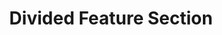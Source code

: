 ---
title: Divided Feature Section
category: Marketing
paid: true
isActive: true
ltr: {"vue":{"vueCss":[],"vueTail":[]},"react":{"jsxCss":[],"jsxTail":[{"label":"App.jsx","code":"export default () => {\n\n    const features = [\n        {\n            icon:\n                <svg xmlns=\"http://www.w3.org/2000/svg\" fill=\"none\" viewBox=\"0 0 24 24\" strokeWidth={1.5} stroke=\"currentColor\" className=\"w-6 h-6\">\n                    <path strokeLinecap=\"round\" strokeLinejoin=\"round\" d=\"M3 13.125C3 12.504 3.504 12 4.125 12h2.25c.621 0 1.125.504 1.125 1.125v6.75C7.5 20.496 6.996 21 6.375 21h-2.25A1.125 1.125 0 013 19.875v-6.75zM9.75 8.625c0-.621.504-1.125 1.125-1.125h2.25c.621 0 1.125.504 1.125 1.125v11.25c0 .621-.504 1.125-1.125 1.125h-2.25a1.125 1.125 0 01-1.125-1.125V8.625zM16.5 4.125c0-.621.504-1.125 1.125-1.125h2.25C20.496 3 21 3.504 21 4.125v15.75c0 .621-.504 1.125-1.125 1.125h-2.25a1.125 1.125 0 01-1.125-1.125V4.125z\" />\n                </svg>,\n            title: \"Analytics\",\n            desc: \"Lorem ipsum dolor sit amet, consectetur adipiscing elit. Donec congue, nisl eget molestie varius.\"\n        },\n        {\n            icon:\n                <svg xmlns=\"http://www.w3.org/2000/svg\" fill=\"none\" viewBox=\"0 0 24 24\" strokeWidth={1.5} stroke=\"currentColor\" className=\"w-6 h-6\">\n                    <path strokeLinecap=\"round\" strokeLinejoin=\"round\" d=\"M16.5 10.5V6.75a4.5 4.5 0 10-9 0v3.75m-.75 11.25h10.5a2.25 2.25 0 002.25-2.25v-6.75a2.25 2.25 0 00-2.25-2.25H6.75a2.25 2.25 0 00-2.25 2.25v6.75a2.25 2.25 0 002.25 2.25z\" />\n                </svg>,\n            title: \"Datacenter security\",\n            desc: \"Lorem ipsum dolor sit amet, consectetur adipiscing elit. Donec congue, nisl eget molestie varius.\"\n        },\n        {\n            icon:\n                <svg xmlns=\"http://www.w3.org/2000/svg\" fill=\"none\" viewBox=\"0 0 24 24\" strokeWidth={1.5} stroke=\"currentColor\" className=\"w-6 h-6\">\n                    <path strokeLinecap=\"round\" strokeLinejoin=\"round\" d=\"M6.429 9.75L2.25 12l4.179 2.25m0-4.5l5.571 3 5.571-3m-11.142 0L2.25 7.5 12 2.25l9.75 5.25-4.179 2.25m0 0L21.75 12l-4.179 2.25m0 0l4.179 2.25L12 21.75 2.25 16.5l4.179-2.25m11.142 0l-5.571 3-5.571-3\" />\n                </svg>,\n            title: \"Build on your terms\",\n            desc: \"Lorem ipsum dolor sit amet, consectetur adipiscing elit. Donec congue, nisl eget molestie varius.\"\n        }\n    ]\n\n    return (\n        <section className=\"py-14\">\n            <div className=\"max-w-screen-xl mx-auto px-4 text-gray-600 md:px-8\">\n                <div className=\"max-w-xl space-y-3\">\n                    <h3 className=\"text-indigo-600 font-semibold\">\n                        Features\n                    </h3>\n                    <p className=\"text-gray-800 text-3xl font-semibold sm:text-4xl\">\n                        Do more with less complexity\n                    </p>\n                    <p>\n                        Lorem ipsum dolor sit amet, consectetur adipiscing elit. Donec congue, nisl eget molestie varius\n                    </p>\n                </div>\n                <div className=\"mt-12\">\n                    <ul className=\"grid gap-x-12 divide-y [&>.feature-1]:pl-0 sm:grid-cols-2 sm:gap-y-8 sm:divide-y-0 lg:divide-x lg:grid-cols-3 lg:gap-x-0\">\n                        {\n                            features.map((item, idx) => (\n                                <li key={idx} className={`feature-${idx + 1} space-y-3 py-8 lg:px-12 sm:py-0`}>\n                                    <div className=\"w-12 h-12 border text-indigo-600 rounded-full flex items-center justify-center\">\n                                        {item.icon}\n                                    </div>\n                                    <h4 className=\"text-lg text-gray-800 font-semibold\">\n                                        {item.title}\n                                    </h4>\n                                    <p>\n                                        {item.desc}\n                                    </p>\n                                </li>\n                            ))\n                        }\n                    </ul>\n                </div>\n            </div>\n        </section>\n    )\n}"}]},"preview":"function App() {\n\n    const features = [\n        {\n            icon:\n                <svg xmlns=\"http://www.w3.org/2000/svg\" fill=\"none\" viewBox=\"0 0 24 24\" strokeWidth={1.5} stroke=\"currentColor\" className=\"w-6 h-6\">\n                    <path strokeLinecap=\"round\" strokeLinejoin=\"round\" d=\"M3 13.125C3 12.504 3.504 12 4.125 12h2.25c.621 0 1.125.504 1.125 1.125v6.75C7.5 20.496 6.996 21 6.375 21h-2.25A1.125 1.125 0 013 19.875v-6.75zM9.75 8.625c0-.621.504-1.125 1.125-1.125h2.25c.621 0 1.125.504 1.125 1.125v11.25c0 .621-.504 1.125-1.125 1.125h-2.25a1.125 1.125 0 01-1.125-1.125V8.625zM16.5 4.125c0-.621.504-1.125 1.125-1.125h2.25C20.496 3 21 3.504 21 4.125v15.75c0 .621-.504 1.125-1.125 1.125h-2.25a1.125 1.125 0 01-1.125-1.125V4.125z\" />\n                </svg>,\n            title: \"Analytics\",\n            desc: \"Lorem ipsum dolor sit amet, consectetur adipiscing elit. Donec congue, nisl eget molestie varius.\"\n        },\n        {\n            icon:\n                <svg xmlns=\"http://www.w3.org/2000/svg\" fill=\"none\" viewBox=\"0 0 24 24\" strokeWidth={1.5} stroke=\"currentColor\" className=\"w-6 h-6\">\n                    <path strokeLinecap=\"round\" strokeLinejoin=\"round\" d=\"M16.5 10.5V6.75a4.5 4.5 0 10-9 0v3.75m-.75 11.25h10.5a2.25 2.25 0 002.25-2.25v-6.75a2.25 2.25 0 00-2.25-2.25H6.75a2.25 2.25 0 00-2.25 2.25v6.75a2.25 2.25 0 002.25 2.25z\" />\n                </svg>,\n            title: \"Datacenter security\",\n            desc: \"Lorem ipsum dolor sit amet, consectetur adipiscing elit. Donec congue, nisl eget molestie varius.\"\n        },\n        {\n            icon:\n                <svg xmlns=\"http://www.w3.org/2000/svg\" fill=\"none\" viewBox=\"0 0 24 24\" strokeWidth={1.5} stroke=\"currentColor\" className=\"w-6 h-6\">\n                    <path strokeLinecap=\"round\" strokeLinejoin=\"round\" d=\"M6.429 9.75L2.25 12l4.179 2.25m0-4.5l5.571 3 5.571-3m-11.142 0L2.25 7.5 12 2.25l9.75 5.25-4.179 2.25m0 0L21.75 12l-4.179 2.25m0 0l4.179 2.25L12 21.75 2.25 16.5l4.179-2.25m11.142 0l-5.571 3-5.571-3\" />\n                </svg>,\n            title: \"Build on your terms\",\n            desc: \"Lorem ipsum dolor sit amet, consectetur adipiscing elit. Donec congue, nisl eget molestie varius.\"\n        }\n    ]\n\n    return (\n        <section className=\"py-14\">\n            <div className=\"max-w-screen-xl mx-auto px-4 text-gray-600 md:px-8\">\n                <div className=\"max-w-xl space-y-3\">\n                    <h3 className=\"text-indigo-600 font-semibold\">\n                        Features\n                    </h3>\n                    <p className=\"text-gray-800 text-3xl font-semibold sm:text-4xl\">\n                        Do more with less complexity\n                    </p>\n                    <p>\n                        Lorem ipsum dolor sit amet, consectetur adipiscing elit. Donec congue, nisl eget molestie varius\n                    </p>\n                </div>\n                <div className=\"mt-12\">\n                    <ul className=\"grid gap-x-12 divide-y [&>.feature-1]:pl-0 sm:grid-cols-2 sm:gap-y-8 sm:divide-y-0 lg:divide-x lg:grid-cols-3 lg:gap-x-0\">\n                        {\n                            features.map((item, idx) => (\n                                <li key={idx} className={`feature-${idx + 1} space-y-3 py-8 lg:px-12 sm:py-0`}>\n                                    <div className=\"w-12 h-12 border text-indigo-600 rounded-full flex items-center justify-center\">\n                                        {item.icon}\n                                    </div>\n                                    <h4 className=\"text-lg text-gray-800 font-semibold\">\n                                        {item.title}\n                                    </h4>\n                                    <p>\n                                        {item.desc}\n                                    </p>\n                                </li>\n                            ))\n                        }\n                    </ul>\n                </div>\n            </div>\n        </section>\n    )\n}"}
rtl: {"preview":"function App() {\n\n    const features = [\n        {\n            icon:\n                <svg xmlns=\"http://www.w3.org/2000/svg\" fill=\"none\" viewBox=\"0 0 24 24\" strokeWidth={1.5} stroke=\"currentColor\" className=\"w-6 h-6\">\n                    <path strokeLinecap=\"round\" strokeLinejoin=\"round\" d=\"M3 13.125C3 12.504 3.504 12 4.125 12h2.25c.621 0 1.125.504 1.125 1.125v6.75C7.5 20.496 6.996 21 6.375 21h-2.25A1.125 1.125 0 013 19.875v-6.75zM9.75 8.625c0-.621.504-1.125 1.125-1.125h2.25c.621 0 1.125.504 1.125 1.125v11.25c0 .621-.504 1.125-1.125 1.125h-2.25a1.125 1.125 0 01-1.125-1.125V8.625zM16.5 4.125c0-.621.504-1.125 1.125-1.125h2.25C20.496 3 21 3.504 21 4.125v15.75c0 .621-.504 1.125-1.125 1.125h-2.25a1.125 1.125 0 01-1.125-1.125V4.125z\" />\n                </svg>,\n            title: \"التحليلات\",\n            desc: \"العميل مهم جدا ، العميل سيتبعه. حتى الواجب المنزلي ، يحتاج اللاعبون إلى موظفين مختلفين.\"\n        },\n        {\n            icon:\n                <svg xmlns=\"http://www.w3.org/2000/svg\" fill=\"none\" viewBox=\"0 0 24 24\" strokeWidth={1.5} stroke=\"currentColor\" className=\"w-6 h-6\">\n                    <path strokeLinecap=\"round\" strokeLinejoin=\"round\" d=\"M16.5 10.5V6.75a4.5 4.5 0 10-9 0v3.75m-.75 11.25h10.5a2.25 2.25 0 002.25-2.25v-6.75a2.25 2.25 0 00-2.25-2.25H6.75a2.25 2.25 0 00-2.25 2.25v6.75a2.25 2.25 0 002.25 2.25z\" />\n                </svg>,\n            title: \"أمن مركز البيانات\",\n            desc: \"العميل مهم جدا ، العميل سيتبعه. حتى الواجب المنزلي ، يحتاج اللاعبون إلى موظفين مختلفين.\"\n        },\n        {\n            icon:\n                <svg xmlns=\"http://www.w3.org/2000/svg\" fill=\"none\" viewBox=\"0 0 24 24\" strokeWidth={1.5} stroke=\"currentColor\" className=\"w-6 h-6\">\n                    <path strokeLinecap=\"round\" strokeLinejoin=\"round\" d=\"M6.429 9.75L2.25 12l4.179 2.25m0-4.5l5.571 3 5.571-3m-11.142 0L2.25 7.5 12 2.25l9.75 5.25-4.179 2.25m0 0L21.75 12l-4.179 2.25m0 0l4.179 2.25L12 21.75 2.25 16.5l4.179-2.25m11.142 0l-5.571 3-5.571-3\" />\n                </svg>,\n            title: \"بناء على شروطك\",\n            desc: \"العميل مهم جدا ، العميل سيتبعه. حتى الواجب المنزلي ، يحتاج اللاعبون إلى موظفين مختلفين.\"\n        }\n    ]\n\n    return (\n        <section className=\"py-14\">\n            <div className=\"max-w-screen-xl mx-auto px-4 text-gray-600 md:px-8\">\n                <div className=\"max-w-xl space-y-3\">\n                    <h3 className=\"text-indigo-600 font-semibold\">\n                        المميزات\n                    </h3>\n                    <p className=\"text-gray-800 text-3xl font-semibold sm:text-4xl\">\n                        افعل المزيد مع قدر أقل من التعقيد\n                    </p>\n                    <p>\n                        العميل مهم جدا ، العميل سيتبعه. حتى الواجب المنزلي ، يحتاج اللاعبون إلى موظفين مختلفين\n                    </p>\n                </div>\n                <div className=\"mt-12\">\n                    <ul className=\"grid gap-x-12 divide-y [&>.feature-1]:pr-0 sm:grid-cols-2 sm:gap-y-8 sm:divide-y-0 lg:divide-x lg:divide-x-reverse lg:grid-cols-3 lg:gap-x-0\">\n                        {\n                            features.map((item, idx) => (\n                                <li key={idx} className={`feature-${idx + 1} space-y-3 py-8 lg:px-12 sm:py-0`}>\n                                    <div className=\"w-12 h-12 border text-indigo-600 rounded-full flex items-center justify-center\">\n                                        {item.icon}\n                                    </div>\n                                    <h4 className=\"text-lg text-gray-800 font-semibold\">\n                                        {item.title}\n                                    </h4>\n                                    <p>\n                                        {item.desc}\n                                    </p>\n                                </li>\n                            ))\n                        }\n                    </ul>\n                </div>\n            </div>\n        </section>\n    )\n}","vue":{"vueCss":[],"vueTail":[]},"react":{"jsxTail":[{"label":"App.jsx","code":"export default () => {\n\n    const features = [\n        {\n            icon:\n                <svg xmlns=\"http://www.w3.org/2000/svg\" fill=\"none\" viewBox=\"0 0 24 24\" strokeWidth={1.5} stroke=\"currentColor\" className=\"w-6 h-6\">\n                    <path strokeLinecap=\"round\" strokeLinejoin=\"round\" d=\"M3 13.125C3 12.504 3.504 12 4.125 12h2.25c.621 0 1.125.504 1.125 1.125v6.75C7.5 20.496 6.996 21 6.375 21h-2.25A1.125 1.125 0 013 19.875v-6.75zM9.75 8.625c0-.621.504-1.125 1.125-1.125h2.25c.621 0 1.125.504 1.125 1.125v11.25c0 .621-.504 1.125-1.125 1.125h-2.25a1.125 1.125 0 01-1.125-1.125V8.625zM16.5 4.125c0-.621.504-1.125 1.125-1.125h2.25C20.496 3 21 3.504 21 4.125v15.75c0 .621-.504 1.125-1.125 1.125h-2.25a1.125 1.125 0 01-1.125-1.125V4.125z\" />\n                </svg>,\n            title: \"التحليلات\",\n            desc: \"العميل مهم جدا ، العميل سيتبعه. حتى الواجب المنزلي ، يحتاج اللاعبون إلى موظفين مختلفين.\"\n        },\n        {\n            icon:\n                <svg xmlns=\"http://www.w3.org/2000/svg\" fill=\"none\" viewBox=\"0 0 24 24\" strokeWidth={1.5} stroke=\"currentColor\" className=\"w-6 h-6\">\n                    <path strokeLinecap=\"round\" strokeLinejoin=\"round\" d=\"M16.5 10.5V6.75a4.5 4.5 0 10-9 0v3.75m-.75 11.25h10.5a2.25 2.25 0 002.25-2.25v-6.75a2.25 2.25 0 00-2.25-2.25H6.75a2.25 2.25 0 00-2.25 2.25v6.75a2.25 2.25 0 002.25 2.25z\" />\n                </svg>,\n            title: \"أمن مركز البيانات\",\n            desc: \"العميل مهم جدا ، العميل سيتبعه. حتى الواجب المنزلي ، يحتاج اللاعبون إلى موظفين مختلفين.\"\n        },\n        {\n            icon:\n                <svg xmlns=\"http://www.w3.org/2000/svg\" fill=\"none\" viewBox=\"0 0 24 24\" strokeWidth={1.5} stroke=\"currentColor\" className=\"w-6 h-6\">\n                    <path strokeLinecap=\"round\" strokeLinejoin=\"round\" d=\"M6.429 9.75L2.25 12l4.179 2.25m0-4.5l5.571 3 5.571-3m-11.142 0L2.25 7.5 12 2.25l9.75 5.25-4.179 2.25m0 0L21.75 12l-4.179 2.25m0 0l4.179 2.25L12 21.75 2.25 16.5l4.179-2.25m11.142 0l-5.571 3-5.571-3\" />\n                </svg>,\n            title: \"بناء على شروطك\",\n            desc: \"العميل مهم جدا ، العميل سيتبعه. حتى الواجب المنزلي ، يحتاج اللاعبون إلى موظفين مختلفين.\"\n        }\n    ]\n\n    return (\n        <section className=\"py-14\">\n            <div className=\"max-w-screen-xl mx-auto px-4 text-gray-600 md:px-8\">\n                <div className=\"max-w-xl space-y-3\">\n                    <h3 className=\"text-indigo-600 font-semibold\">\n                        المميزات\n                    </h3>\n                    <p className=\"text-gray-800 text-3xl font-semibold sm:text-4xl\">\n                        افعل المزيد مع قدر أقل من التعقيد\n                    </p>\n                    <p>\n                        العميل مهم جدا ، العميل سيتبعه. حتى الواجب المنزلي ، يحتاج اللاعبون إلى موظفين مختلفين\n                    </p>\n                </div>\n                <div className=\"mt-12\">\n                    <ul className=\"grid gap-x-12 divide-y [&>.feature-1]:pr-0 sm:grid-cols-2 sm:gap-y-8 sm:divide-y-0 lg:divide-x lg:divide-x-reverse lg:grid-cols-3 lg:gap-x-0\">\n                        {\n                            features.map((item, idx) => (\n                                <li key={idx} className={`feature-${idx + 1} space-y-3 py-8 lg:px-12 sm:py-0`}>\n                                    <div className=\"w-12 h-12 border text-indigo-600 rounded-full flex items-center justify-center\">\n                                        {item.icon}\n                                    </div>\n                                    <h4 className=\"text-lg text-gray-800 font-semibold\">\n                                        {item.title}\n                                    </h4>\n                                    <p>\n                                        {item.desc}\n                                    </p>\n                                </li>\n                            ))\n                        }\n                    </ul>\n                </div>\n            </div>\n        </section>\n    )\n}"}],"jsxCss":[]}}
slug: /feature-sections
id: 891a42ff-0df3-4c02-baa8-94f8250449f9
created_at: 1671318787872
---